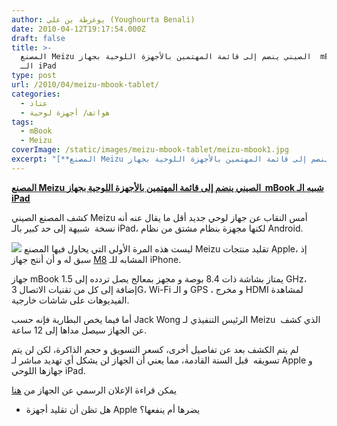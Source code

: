 ```yaml
---
author: يوغرطة بن علي (Youghourta Benali)
date: 2010-04-12T19:17:54.000Z
draft: false
title: >-
  المصنع Meizu الصيني ينضم إلى قائمة المهتمين بالأجهزة اللوحية بجهاز  mBook شبيه
  الـ iPad
type: post
url: /2010/04/meizu-mbook-tablet/
categories:
  - عتاد
  - هواتف/ أجهزة لوحية
tags:
  - mBook
  - Meizu
coverImage: /static/images/meizu-mbook-tablet/meizu-mbook1.jpg
excerpt: "[**المصنع Meizu الصيني ينضم إلى قائمة المهتمين بالأجهزة اللوحية بجهاز \_mBook شبيه الـ iPad**](https://www.it-scoop.com/2010/04/meizu-mbook-tablet/)\n\nكشف المصنع الصيني Meizu أمس النقاب عن جهاز لوحي جديد أقل ما يقال عنه أنه نسخة\_ شبيهة إلى حد كبير بالـ iPad، لكنها مجهزة بنظام مشتق من"
---
```

[**المصنع Meizu الصيني ينضم إلى قائمة المهتمين بالأجهزة اللوحية بجهاز  mBook شبيه الـ iPad**](https://www.it-scoop.com/2010/04/meizu-mbook-tablet/)

كشف المصنع الصيني Meizu أمس النقاب عن جهاز لوحي جديد أقل ما يقال عنه أنه نسخة  شبيهة إلى حد كبير بالـ iPad، لكنها مجهزة بنظام مشتق من نظام Android.

[](https://www.it-scoop.com/wp-content/uploads/2010/04/meizu-mbook.jpg)

![](/static/images/meizu-mbook-tablet/meizu-mbook1.jpg) ليست هذه المرة الأولى التي يحاول فيها المصنع Meizu تقليد منتجات Apple، إذ سبق له و أن أنتج جهاز [M8](http://en.meizu.com/m/m8.html) المشابه للـ iPhone.

جهاز mBook يمتاز بشاشة ذات 8.4 بوصة و مجهز بمعالج يصل تردده إلى 1.5 GHz، إضافة إلى كل من تقنيات الاتصال 3G، Wi-Fi و الـ GPS ، و مخرج HDMI لمشاهدة الفيديوهات على شاشات خارجية.

أما فيما يخص البطارية فإنه حسب Jack Wong الرئيس التنفيذي لـ Meizu  الذي كشف عن الجهاز سيصل مداها إلى 12 ساعة.

لم يتم الكشف بعد عن تفاصيل أخرى، كسعر التسويق و حجم الذاكرة، لكن لن يتم تسويقه  قبل السنة القادمة، مما يعني أن الجهاز لن يشكل أي تهديد مباشر لـ Apple و جهازها اللوحي iPad.

يمكن قراءة الإعلان الرسمي عن الجهاز من [هنا](http://translate.google.com/translate?js=y\&prev=\_t\&hl=en\&ie=UTF-8\&layout=1\&eotf=1\&u=http://bbs.meizu.com/thread-1715493-1-1.html\&sl=zh-CN\&tl=en)

-   هل تظن أن تقليد أجهزة Apple يضرها أم ينفعها؟
